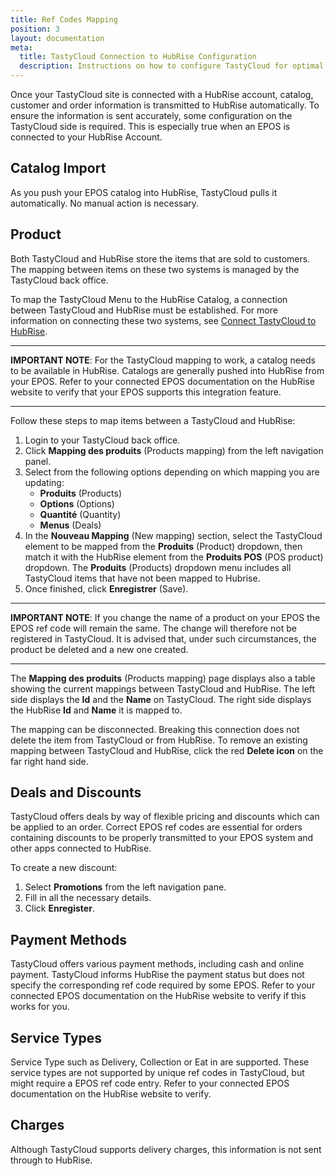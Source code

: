 ```yaml
---
title: Ref Codes Mapping
position: 3
layout: documentation
meta:
  title: TastyCloud Connection to HubRise Configuration
  description: Instructions on how to configure TastyCloud for optimal connection to HubRise and other platforms.
---
```


Once your TastyCloud site is connected with a HubRise account, catalog, customer and order information is transmitted to HubRise automatically. To ensure the information is sent accurately, some configuration on the TastyCloud side is required. This is especially true when an EPOS is connected to your HubRise Account.

## Catalog Import

As you push your EPOS catalog into HubRise, TastyCloud pulls it automatically. No manual action is necessary.

## Product

Both TastyCloud and HubRise store the items that are sold to customers. The mapping between items on these two systems is managed by the TastyCloud back office.

To map the TastyCloud Menu to the HubRise Catalog, a connection between TastyCloud and HubRise must be established. For more information on connecting these two systems, see [Connect TastyCloud to HubRise](/apps/tastycloud/connect-hubrise).

---

**IMPORTANT NOTE**: For the TastyCloud mapping to work, a catalog needs to be available in HubRise. Catalogs are generally pushed into HubRise from your EPOS. Refer to your connected EPOS documentation on the HubRise website to verify that your EPOS supports this integration feature.

---

Follow these steps to map items between a TastyCloud and HubRise:

1. Login to your TastyCloud back office.
1. Click **Mapping des produits** (Products mapping) from the left navigation panel.
1. Select from the following options depending on which mapping you are updating:
   - **Produits** (Products)
   - **Options** (Options)
   - **Quantité** (Quantity)
   - **Menus** (Deals)
1. In the **Nouveau Mapping** (New mapping) section, select the TastyCloud element to be mapped from the **Produits** (Product) dropdown, then match it with the HubRise element from the **Produits POS** (POS product) dropdown. The **Produits** (Products) dropdown menu includes all TastyCloud items that have not been mapped to Hubrise.
1. Once finished, click **Enregistrer** (Save).

---

**IMPORTANT NOTE**: If you change the name of a product on your EPOS the EPOS ref code will remain the same. The change will therefore not be registered in TastyCloud. It is advised that, under such circumstances, the product be deleted and a new one created.

---

The **Mapping des produits** (Products mapping) page displays also a table showing the current mappings between TastyCloud and HubRise. The left side displays the **Id** and the **Name** on TastyCloud. The right side displays the HubRise **Id** and **Name** it is mapped to.

The mapping can be disconnected. Breaking this connection does not delete the item from TastyCloud or from HubRise.
To remove an existing mapping between TastyCloud and HubRise, click the red **Delete icon** on the far right hand side.

## Deals and Discounts

TastyCloud offers deals by way of flexible pricing and discounts which can be applied to an order. Correct EPOS ref codes are essential for orders containing discounts to be properly transmitted to your EPOS system and other apps connected to HubRise.

To create a new discount:

1. Select **Promotions** from the left navigation pane.
1. Fill in all the necessary details.
1. Click **Enregister**.

## Payment Methods

TastyCloud offers various payment methods, including cash and online payment. TastyCloud informs HubRise the payment status but does not specify the corresponding ref code required by some EPOS. Refer to your connected EPOS documentation on the HubRise website to verify if this works for you.

## Service Types

Service Type such as Delivery, Collection or Eat in are supported. These service types are not supported by unique ref codes in TastyCloud, but might require a EPOS ref code entry. Refer to your connected EPOS documentation on the HubRise website to verify.

## Charges

Although TastyCloud supports delivery charges, this information is not sent through to HubRise.

